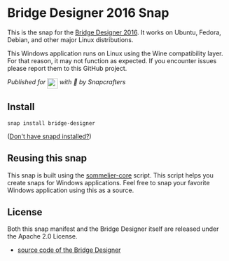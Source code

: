 # Bridge Designer 2016 Snap

This is the snap for the [Bridge Designer 2016](https://bridgedesigner.org/). It works on
Ubuntu, Fedora, Debian, and other major Linux distributions.

This Windows application runs on Linux using the Wine compatibility layer. For that reason, it may not function as expected. If you encounter issues please report them to this GitHub project.

*Published for <img src="http://anything.codes/slack-emoji-for-techies/emoji/tux.png" align="top" width="24" /> with :gift_heart: by Snapcrafters*

## Install

```shell
snap install bridge-designer
```

([Don't have snapd installed?](https://snapcraft.io/docs/core/install))

## Reusing this snap

This snap is built using the [sommelier-core](https://github.com/snapcrafters/sommelier-core) script. This script helps you create snaps for Windows applications. Feel free to snap your favorite Windows application using this as a source.

## License

Both this snap manifest and the Bridge Designer itself are released under the Apache 2.0 License.

* [source code of the Bridge Designer](https://sourceforge.net/projects/wpbdc/)
